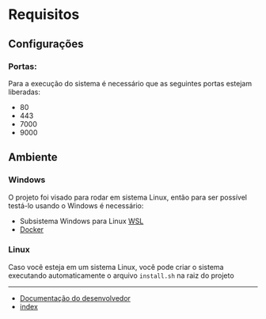 # Requisitos

## Configurações

### Portas:
Para a execução do sistema é necessário que as seguintes portas estejam liberadas:
- 80
- 443
- 7000
- 9000

## Ambiente

### Windows
O projeto foi visado para rodar em sistema Linux, então para ser possível testá-lo usando o Windows é necessário:

- Subsistema Windows para Linux [WSL](https://learn.microsoft.com/pt-br/windows/wsl/install)
- [Docker](https://docs.docker.com/desktop/install/windows-install/)

### Linux
Caso você esteja em um sistema Linux, você pode criar o sistema executando automaticamente o arquivo `install.sh` na raiz do projeto

---
* [Documentação do desenvolvedor](/docs/predocs/index.md)
* [index](/docs/index.md)
